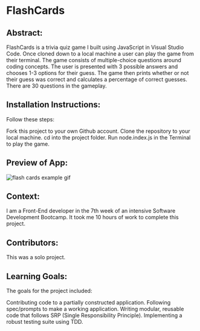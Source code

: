 # FlashCards

## Abstract:
FlashCards is a trivia quiz game I built using JavaScript in Visual Studio Code. Once cloned down to a local machine a user can play the game from their terminal. The game consists of multiple-choice questions around coding concepts. The user is presented with 3 possible answers and chooses 1-3 options for their guess. The game then prints whether or not their guess was correct and calculates a percentage of correct guesses. There are 30 questions in the gameplay.

## Installation Instructions:
Follow these steps:

Fork this project to your own Github account.
Clone the repository to your local machine.
cd into the project folder.
Run node.index.js in the Terminal to play the game.

## Preview of App:

![flash cards example gif](https://media.giphy.com/media/1zkb1q58eTiTH6D7wc/giphy.gif)

## Context:
I am a Front-End developer in the 7th week of an intensive Software Development Bootcamp. It took me 10 hours of work to complete this project.

## Contributors:
This was a solo project.

## Learning Goals:
The goals for the project included: 

Contributing code to a partially constructed application. Following spec/prompts to make a working application. Writing modular, reusable code that follows SRP (Single Responsibility Principle). Implementing a robust testing suite using TDD.
